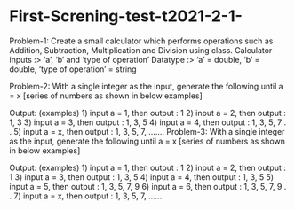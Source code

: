 # First-Screning-test-t2021-2-1-
Problem-1: Create a small calculator which performs operations such as Addition, Subtraction, Multiplication and Division using class. Calculator inputs :> ‘a’, ‘b’ and ‘type of operation’ Datatype :> ‘a’ = double, ‘b’ = double, ‘type of operation’ = string

Problem-2: With a single integer as the input, generate the following until a = x [series of numbers as shown in below examples]

Output: (examples)
    1) input a = 1, then output : 1
    2) input a = 2, then output : 1, 3
    3) input a = 3, then output : 1, 3, 5
    4) input a = 4, then output : 1, 3, 5, 7
    .
    .
    5) input a = x, then output : 1, 3, 5, 7, .......
Problem-3: With a single integer as the input, generate the following until a = x [series of numbers as shown in below examples]

Output: (examples)
    1) input a = 1, then output : 1
    2) input a = 2, then output : 1
    3) input a = 3, then output : 1, 3, 5
    4) input a = 4, then output : 1, 3, 5
    5) input a = 5, then output : 1, 3, 5, 7, 9
    6) input a = 6, then output : 1, 3, 5, 7, 9
    .
    .
    7) input a = x, then output : 1, 3, 5, 7, .......
